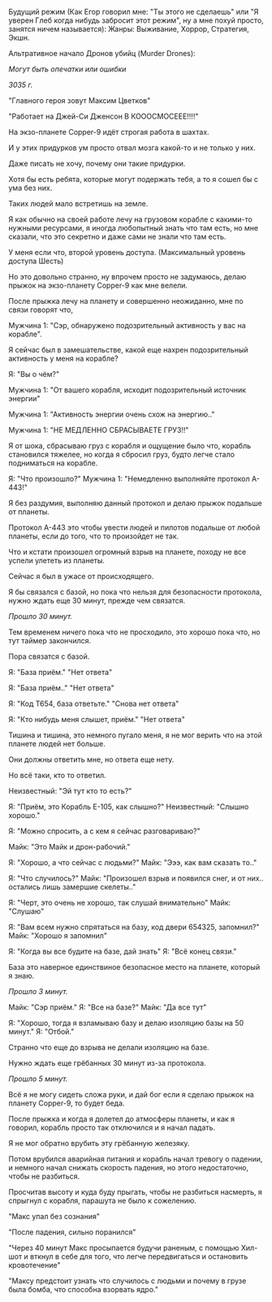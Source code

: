 Будущий режим (Как Егор говорил мне: "Ты этого не сделаешь" или "Я уверен Глеб когда нибудь забросит этот режим", ну а мне похуй просто, занятся ничем называется): 
Жанры: Выживание, Хоррор, Стратегия, Экшн.

Альтративное начало Дронов убийц (Murder Drones): 

*Могут быть опечатки или ошибки* 

*3035 г.*

"Главного героя зовут Максим Цветков"

"Работает на Джей-Си Дженсон В КОООСМОСЕЕЕ!!!!" 

На экзо-планете Copper-9 идёт строгая работа в шахтах. 

И у этих придурков ум просто отвал мозга какой-то и не только у них. 

Даже писать не хочу, почему они такие придурки.

Хотя бы есть ребята, которые могут подержать тебя, а то я сошел бы с ума без них.

Таких людей мало встретишь на земле.

Я как обычно на своей работе лечу на грузовом корабле с какими-то нужными ресурсами, я иногда любопытный знать что там есть, но мне сказали, что это секретно и даже сами не знали что там есть.

У меня если что, второй уровень доступа. (Максимальный уровень доступа Шесть)

Но это довольно странно, ну впрочем просто не задумаюсь, делаю прыжок на экзо-планету Copper-9 как мне велели.

После прыжка лечу на планету и совершенно неожиданно, мне по связи говорят что,

Мужчина 1: "Сэр, обнаружено подозрительный активность у вас на корабле".

Я сейчас был в замешательстве, какой еще нахрен подозрительный активность у меня на корабле?

Я: "Вы о чём?"

Мужчина 1: "От вашего корабля, исходит подозрительный источник энергии"

Мужчина 1: "Активность энергии очень схож на энергию.."

Мужчина 1: "НЕ МЕДЛЕННО СБРАСЫВАЕТЕ ГРУЗ!!"

Я от шока, сбрасываю груз с корабля и ощущение было что, корабль становился тяжелее, но когда я сбросил груз, будто легче стало подниматься на корабле.

Я: "Что произошло?"
Мужчина 1: "Немедленно выполняйте протокол A-443!"

Я без раздумия, выполняю данный протокол и делаю прыжок подальше от планеты. 

Протокол А-443 это чтобы увести людей и пилотов подальше от любой планеты, если до того, что то произойдет не так. 

Что и кстати произошел огромный взрыв на планете, походу не все успели улететь из планеты. 

Сейчас я был в ужасе от происходящего. 

Я бы связался с базой, но пока что нельзя для безопасности протокола, нужно ждать еще 30 минут, прежде чем связатся. 

*Прошло 30 минут.*

Тем временем ничего пока что не просходило, это хорошо пока что, но тут таймер закончился.

Пора связатся с базой.

Я: "База приём." 
"Нет ответа" 

Я: "База приём.." 
"Нет ответа" 

Я: "Код T654, база ответьте." 
"Снова нет ответа" 

Я: "Кто нибудь меня слышет, приём." 
"Нет ответа" 

Тишина и тишина, это немного пугало меня, я не мог верить что на этой планете людей нет больше. 

Они должны ответить мне, но ответа еще нету. 

Но всё таки, кто то ответил. 

Неизвестный: "Эй тут кто то есть?" 

Я: "Приём, это Корабль E-105, как слышно?" 
Неизвестный: "Слышно хорошо." 

Я: "Можно спросить, а с кем я сейчас разговариваю?" 

Майк: "Это Майк и дрон-рабочий." 

Я: "Хорошо, а что сейчас с людьми?" 
Майк: "Эээ, как вам сказать то.." 

Я: "Что случилось?"
Майк: "Произошел взрыв и появился снег, и от них.. остались лишь замершие скелеты.." 

Я: "Черт, это очень не хорошо, так слушай внимательно" 
Майк: "Слушаю" 

Я: "Вам всем нужно спрятаться на базу, код двери 654325, запомнил?" 
Майк: "Хорошо я запомнил" 

Я: "Когда вы все будите на базе, дай знать" 
Я: "Всё конец связи." 

База это наверное единствиное безопасное место на планете, который я знаю. 

*Прошло 3 минут.* 

Майк: "Сэр приём." 
Я: "Все на базе?" 
Майк: "Да все тут" 

Я: "Хорошо, тогда я взламываю базу и делаю изоляцию базы на 50 минут." 
Я: "Отбой." 

Странно что еще до взрыва не делали изоляцию на базе. 

Нужно ждать еще грёбанных 30 минут из-за протокола. 

*Прошло 5 минут.* 

Всё я не могу сидеть сложа руки, и дай бог если я сделаю прыжок на планету Copper-9, то будет беда.  

После прыжка и когда я долетел до атмосферы планеты, и как я говорил, корабль просто так отключился и я начал падать. 

Я не мог обратно врубить эту грёбанную железяку. 

Потом врубился аварийная питания и корабль начал тревогу о падении, и немного начал снижать скорость падения, но этого недостаточно, чтобы не разбиться. 

Просчитав высоту и куда буду прыгать, чтобы не разбиться насмерть, я спрыгнул с корабля, парашута не было к сожелению. 

"Макс упал без сознания"

"После падения, сильно поранился"

"Через 40 минут Макс просыпается будучи раненым, с помощью Хил-шот и вткнул в себе для того, что легче передвигаться и остановить кровотечение"

"Максу предстоит узнать что случилось с людьми и почему в грузе была бомба, что способна взорвать ядро."
